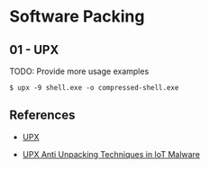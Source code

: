 # Software Packing

## 01 - UPX

TODO: Provide more usage examples

`$ upx -9 shell.exe -o compressed-shell.exe`

## References

- [UPX](https://github.com/upx/upx)

- [UPX Anti Unpacking Techniques in IoT Malware](https://cujo.com/upx-anti-unpacking-techniques-in-iot-malware/)